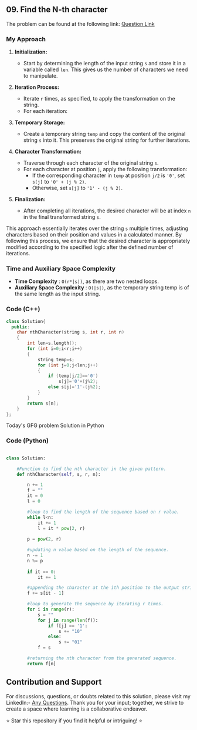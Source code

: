 ## 09. Find the N-th character
The problem can be found at the following link: [Question Link](https://www.geeksforgeeks.org/problems/find-the-n-th-character5925/1)

### My Approach 

1. **Initialization:**
   - Start by determining the length of the input string `s` and store it in a variable called `len`. This gives us the number of characters we need to manipulate.

2. **Iteration Process:**
   - Iterate `r` times, as specified, to apply the transformation on the string.
   - For each iteration:
   
3. **Temporary Storage:**
   - Create a temporary string `temp` and copy the content of the original string `s` into it. This preserves the original string for further iterations.

4. **Character Transformation:**
   - Traverse through each character of the original string `s`.
   - For each character at position `j`, apply the following transformation:
     - If the corresponding character in `temp` at position `j/2` is `'0'`, set `s[j]` to `'0' + (j % 2)`.
     - Otherwise, set `s[j]` to `'1' - (j % 2)`.

5. **Finalization:**
   - After completing all iterations, the desired character will be at index `n` in the final transformed string `s`.

This approach essentially iterates over the string `s` multiple times, adjusting characters based on their position and values in a calculated manner. By following this process, we ensure that the desired character is appropriately modified according to the specified logic after the defined number of iterations.

### Time and Auxiliary Space Complexity

- **Time Complexity** : `O(r*|s|)`, as there are two nested loops.
- **Auxiliary Space Complexity** : `O(|s|)`, as the temporary string temp is of the same length as the input string.

### Code (C++)
```cpp
class Solution{
  public:
    char nthCharacter(string s, int r, int n)
    {
        int len=s.length();
        for (int i=0;i<r;i++)
        {
            string temp=s;
            for (int j=0;j<len;j++)
            {
                if (temp[j/2]=='0')
                    s[j]='0'+(j%2);
                else s[j]='1'-(j%2);
            }
        }
        return s[n];
    }
};
```
Today's GFG problem Solution in Python
### Code (Python)
```.py

class Solution:

    #Function to find the nth character in the given pattern.
    def nthCharacter(self, s, r, n):

        n += 1
        f = ""
        it = 0
        l = 0

        #loop to find the length of the sequence based on r value.
        while l<n:
            it += 1
            l = it * pow(2, r)
        
        p = pow(2, r)

        #updating n value based on the length of the sequence.
        n -= 1
        n %= p
        
        if it == 0:
            it += 1

        #appending the character at the ith position to the output string.
        f += s[it - 1]

        #loop to generate the sequence by iterating r times.
        for i in range(r):
            s = ""
            for j in range(len(f)):
                if f[j] == '1':
                    s += "10"
                else:
                    s += "01"
            f = s

        #returning the nth character from the generated sequence.
        return f[n]
```

## Contribution and Support

For discussions, questions, or doubts related to this solution, please visit my LinkedIn:- [Any Questions](https://www.linkedin.com/in/het-patel-8b110525a/). 
Thank you for your input; together, we strive to create a space where learning is a collaborative endeavor.

⭐ Star this repository if you find it helpful or intriguing! ⭐
